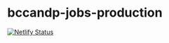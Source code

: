 # bccandp-jobs-production
[![Netlify Status](https://api.netlify.com/api/v1/badges/ace9e682-8617-407e-9e51-c7764363be60/deploy-status)](https://app.netlify.com/sites/bccandp-jobs/deploys)
